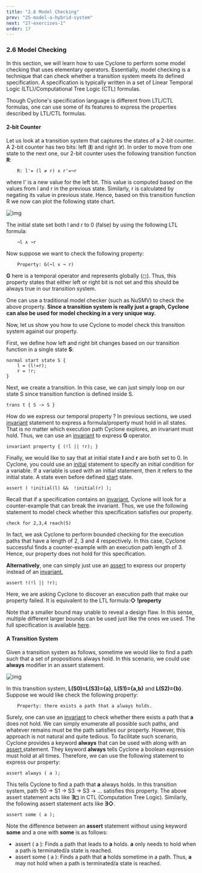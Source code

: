 ```yaml
---
title: "2.6 Model Checking"
prev: "25-model-a-hybrid-system"
next: "27-exercises-1"
order: 17
---
```


### 2.6 Model Checking

In this section, we will learn how to use Cyclone to perform some model checking that uses elementary operators. Essentially, model checking is a technique that can check whether a transition system meets its defined specification. A specification is typically written in a set of Linear Temporal Logic (LTL)/Computational Tree Logic (CTL) formulas.

Though Cyclone's specification language is different from LTL/CTL formulas, one can use some of its features to express the properties described by LTL/CTL formulas.

#### 2-bit Counter

Let us look at a transition system that captures the states of a 2-bit counter. A 2-bit counter has two bits: left (**l**) and right (**r**). In order to move from one state to the next one, our 2-bit counter uses the following transition function **R**:

```
    R: l'= (l ≠ r) ∧ r'=¬r
```

where l' is a new value for the left bit. This value is computed based on the values from l and r in the previous state. Similarly, r is calculated by negating its value in previous state. Hence, based on this transition function R we now can plot the following state chart.

![img](https://classicwuhao.github.io/cyclone_tutorial/chapter2/two_bit_counter.png)

The initial state set both l and r to 0 (false) by using the following LTL formula:

```
    ¬l ∧ ¬r 
```

Now suppose we want to check the following property:

```
    Property: G(¬l ∨ ¬ r)
```

**G** here is a temporal operator and represents globally (◻). Thus, this property states that either left or right bit is not set and this should be always true in our transition system.



One can use a traditional model checker (such as NuSMV) to check the above property. **Since a transition system is really just a graph, Cyclone can also be used for model checking in a very unique way.**

Now, let us show you how to use Cyclone to model check this transition system against our property.

First, we define how left and right bit changes based on our transition function in a single state **S**:

```cyclone
normal start state S {
    l = (l!=r); 
    r = !r; 
}
```

Next, we create a transition. In this case, we can just simply loop on our state S since transition function is defined inside S.

```cyclone
trans t { S -> S }
```

How do we express our temporal property ? In previous sections, we used [invariant](https://classicwuhao.github.io/cyclone_tutorial/expr/invariant.html) statement to express a formula/property must hold in all states. That is no matter which execution path Cyclone explores, an invariant must hold. Thus, we can use an [invariant](https://classicwuhao.github.io/cyclone_tutorial/expr/invariant.html) to express **G** operator.

```cyclone
invariant property { (!l || !r); }
```

Finally, we would like to say that at initial state **l** and **r** are both set to 0. In Cyclone, you could use an [initial](https://classicwuhao.github.io/cyclone_tutorial/expr/initial.html) statement to specify an initial condition for a variable. If a variable is used with an initial statement, then it refers to the initial state. A state even before defined [start](https://classicwuhao.github.io/cyclone_tutorial/expr/start-key.html) state.

```cyclone
assert ( !initial(l) &&  !initial(r) );
```

Recall that if a specification contains an [invariant](https://classicwuhao.github.io/cyclone_tutorial/expr/invariant.html), Cyclone will look for a counter-example that can break the invariant. Thus, we use the following statement to model check whether this specification satisfies our property.

```cyclone
check for 2,3,4 reach(S)
```

In fact, we ask Cyclone to perform bounded checking for the execution paths that have a length of 2, 3 and 4 respectively. In this case, Cyclone successful finds a counter-example with an execution path length of 3. Hence, our property does not hold for this specification.



**Alternatively**, one can simply just use an [assert](https://classicwuhao.github.io/cyclone_tutorial/expr/assert.html) to express our property instead of an [invariant.](https://classicwuhao.github.io/cyclone_tutorial/expr/invariant)

```cyclone
assert !(!l || !r);
```

Here, we are asking Cyclone to discover an execution path that make our property failed. It is equivalent to the LTL formula:**◇ !property**

Note that a smaller bound may unable to reveal a design flaw. In this sense, multiple different larger bounds can be used just like the ones we used. The full specification is available [here](https://classicwuhao.github.io/cyclone_tutorial/chapter2/two_bit_counter.cyclone).

#### A Transition System

Given a transition system as follows, sometime we would like to find a path such that a set of propositions always hold. In this scenario, we could use **always** modifier in an assert statement.

![img](https://classicwuhao.github.io/cyclone_tutorial/chapter2/ts.png)

In this transition system, **L(S0)=L(S3)={a}**, **L(S1)={a,b}** and **L(S2)={b}**. Suppose we would like check the following property:

```
    Property: there exists a path that a always holds.
```

Surely, one can use an [invariant](https://classicwuhao.github.io/cyclone_tutorial/expr/invariant.html) to check whether there exists a path that **a** does not hold. We can simply enumerate all possible such paths, and whatever remains must be the path satisfies our property. However, this approach is not natural and quite tedious. To facilitate such scenario, Cyclone provides a keyword **always** that can be used with along with an [assert ](https://classicwuhao.github.io/cyclone_tutorial/expr/assert.html)statement. They keyword **always** tells Cyclone a boolean expression must hold at all times. Therefore, we can use the following statement to express our property:

```cyclone
assert always ( a );
```

This tells Cyclone to find a path that **a** always holds. In this transition system, path S0 -> S1 -> S3 -> S3 -> ... satisfies this property. The above assert statement acts like **∃◻** in CTL (Computation Tree Logic). Similarly, the following assert statement acts like **∃◇**.

```cyclone
assert some ( a );
```

Note the difference between an **assert** statement without using keyword **some** and a one with **some** is as follows:

- assert ( a ): Finds a path that leads to **a** holds. **a** only needs to hold when a path is terminated/a state is reached.
- assert some ( a ): Finds a path that **a** holds sometime in a path. Thus, **a** may not hold when a path is terminated/a state is reached.
